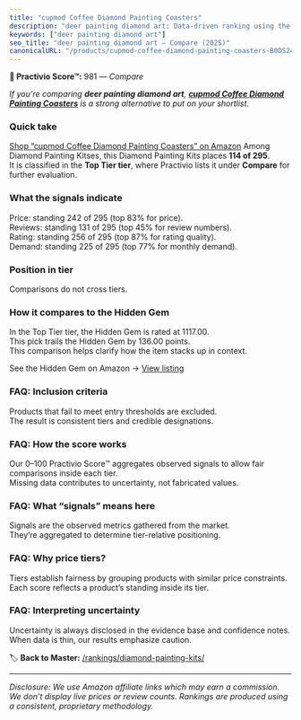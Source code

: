 ```yaml
---
title: "cupmod Coffee Diamond Painting Coasters"
description: "deer painting diamond art: Data-driven ranking using the Practivio Score™. Positioned by quality, value, demand, findability, momentum."
keywords: ["deer painting diamond art"]
seo_title: "deer painting diamond art — Compare (2025)"
canonicalURL: "/products/cupmod-coffee-diamond-painting-coasters-B0DS249D5Y/"
---
```


**🛒 Practivio Score™:** 981 — _Compare_


*If you're comparing **deer painting diamond art**, **[cupmod Coffee Diamond Painting Coasters](https://www.amazon.com/dp/B0DS249D5Y?tag=practivio-20)** is a strong alternative to put on your shortlist.*
### Quick take
[Shop “cupmod Coffee Diamond Painting Coasters” on Amazon](https://www.amazon.com/dp/B0DS249D5Y?tag=practivio-20)
Among Diamond Painting Kitses, this Diamond Painting Kits places **114 of 295**.  
It is classified in the **Top Tier tier**, where Practivio lists it under **Compare** for further evaluation.

### What the signals indicate
Price: standing 242 of 295 (top 83% for price).  
Reviews: standing 131 of 295 (top 45% for review numbers).  
Rating: standing 256 of 295 (top 87% for rating quality).  
Demand: standing 225 of 295 (top 77% for monthly demand).

### Position in tier
Comparisons do not cross tiers.

### How it compares to the Hidden Gem
In the Top Tier tier, the Hidden Gem is rated at 1117.00.  
This pick trails the Hidden Gem by 136.00 points.  
This comparison helps clarify how the item stacks up in context.  

See the Hidden Gem on Amazon → [View listing](https://www.amazon.com/dp/B088K3FQ7W?tag=practivio-20)

### FAQ: Inclusion criteria
Products that fail to meet entry thresholds are excluded.  
The result is consistent tiers and credible designations.

### FAQ: How the score works
Our 0–100 Practivio Score™ aggregates observed signals to allow fair comparisons inside each tier.  
Missing data contributes to uncertainty, not fabricated values.

### FAQ: What “signals” means here
Signals are the observed metrics gathered from the market.  
They’re aggregated to determine tier-relative positioning.

### FAQ: Why price tiers?
Tiers establish fairness by grouping products with similar price constraints.  
Each score reflects a product’s standing inside its tier.

### FAQ: Interpreting uncertainty
Uncertainty is always disclosed in the evidence base and confidence notes.  
When data is thin, our results emphasize caution.

<!-- Missing template for Compare/CompareWithinPriceClass -->


🏷️ **Back to Master:** [/rankings/diamond-painting-kits/](/rankings/diamond-painting-kits/)

---
_Disclosure: We use Amazon affiliate links which may earn a commission. We don’t display live prices or review counts. Rankings are produced using a consistent, proprietary methodology._
